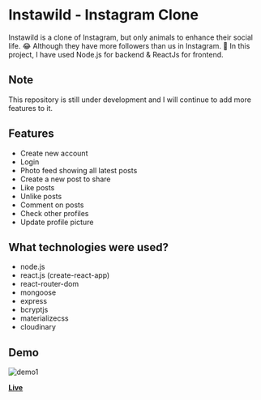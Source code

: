 ﻿# Instawild - Instagram Clone

Instawild is a clone of Instagram, but only animals to enhance their social life. 😂 Although they have more followers than us in Instagram. 🤣
In this project, I have used Node.js for backend & ReactJs for frontend.

## Note
This repository is still under development and I will continue to add more features to it.

## Features
 * Create new account
 * Login
 * Photo feed showing all latest posts
 * Create a new post to share
 * Like posts
 * Unlike posts
 * Comment on posts
 * Check other profiles
 * Update profile picture

## What technologies were used?

- node.js
- react.js (create-react-app)
- react-router-dom
- mongoose
- express
- bcryptjs
- materializecss
- cloudinary

## Demo

<div>
<img src="./helper/Instagram_Clone_Demo_1.gif" alt="demo1">
</div> 

**[Live](https://instagram-clone-sm1.herokuapp.com/)**